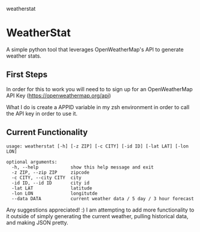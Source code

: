 weatherstat
# WeatherStat 
A simple python tool that leverages OpenWeatherMap's API to generate weather stats.

## First Steps
In order for this to work you will need to to sign up for an OpenWeatherMap API Key (https://openweathermap.org/api)

What I do is create a APPID variable in my zsh environment in order to call the API key in order to use it.

## Current Functionality

```
usage: weatherstat [-h] [-z ZIP] [-c CITY] [-id ID] [-lat LAT] [-lon LON]

optional arguments:
  -h, --help            show this help message and exit
  -z ZIP, --zip ZIP     zipcode
  -c CITY, --city CITY  city
  -id ID, --id ID       city id
  -lat LAT              latitude
  -lon LON              longitutde
  --data DATA           current weather data / 5 day / 3 hour forecast
```

Any suggestions appreciated! :) I am attempting to add more functionality to it outside of simply generating the current weather, pulling historical data, and making JSON pretty.
